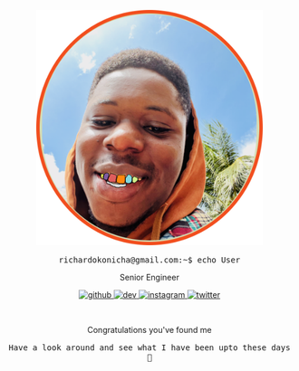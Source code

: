 
<p align="center">
<img src='avatar.svg' alt="me" width='400'/>
<summary align="center">
<samp>
richardokonicha@gmail.com:~$ <kbd><samp>echo User</samp></kbd>
</samp>
</summary>

  <p align="center">Senior Engineer<p>
  <p align="center">
    <a href="https://github.com/richardokonicha">
    <img src='https://cdn.jsdelivr.net/npm/simple-icons@3.0.1/icons/github.svg' alt='github' height='30'></img>
    </a>
    <a href="https://youtube.com/theroadmap?sub_confirmation=1">
    <img src='https://cdn.jsdelivr.net/npm/simple-icons@3.0.1/icons/dev-dot-to.svg' alt='dev' height='30'></img>
    <a href="https://www.instagram.com/r.e.e.c.h.e.e">
   <img src='https://cdn.jsdelivr.net/npm/simple-icons@3.0.1/icons/instagram.svg' alt='instagram' height='30'>
    </a>
    <a href="https://www.youtube.com/channel/UCA0H2KIWgWTwpTFjSxp0now?sub_confirmation=1">
    	<img src='https://cdn.jsdelivr.net/npm/simple-icons@3.0.1/icons/twitter.svg' alt='twitter' height='30' />
    </a>
  </p>
</p>

<br>

<p align="center">
Congratulations you've found me
 
</p>
<p align="center"><samp>Have a look around and see what I have been upto these days🤼‍  </samp></p>


